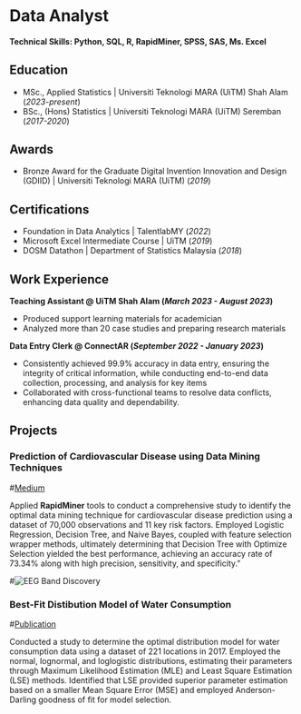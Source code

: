 # Data Analyst

#### Technical Skills: Python, SQL, R, RapidMiner, SPSS, SAS, Ms. Excel

## Education							       		
- MSc., Applied Statistics	| Universiti Teknologi MARA (UiTM) Shah Alam (_2023-present_)	 			        		
- BSc., (Hons) Statistics  | Universiti Teknologi MARA (UiTM) Seremban (_2017-2020_)


## Awards					       		
- Bronze Award for the Graduate Digital Invention Innovation and Design (GDIID) 	| Universiti Teknologi MARA (UiTM) (_2019_)	 			        		


## Certifications						       		
- Foundation in Data Analytics  | TalentlabMY (_2022_)
- Microsoft Excel	Intermediate Course  | UiTM (_2019_)
- DOSM Datathon  | Department of Statistics Malaysia (_2018_)       		


## Work Experience
**Teaching Assistant @ UiTM Shah Alam (_March 2023 - August 2023_)**
- Produced support learning materials for academician
- Analyzed more than 20 case studies and preparing research materials

**Data Entry Clerk @ ConnectAR (_September 2022 - January 2023_)**
- Consistently achieved 99.9% accuracy in data entry, ensuring the integrity of critical information, while conducting end-to-end data collection, processing, and analysis for key items
- Collaborated with cross-functional teams to resolve data conflicts, enhancing data quality and dependability.



## Projects
### Prediction of Cardiovascular Disease using Data Mining Techniques 
#[Medium](https://medium.com/@noriszayyani97/prediction-of-cardiovascular-disease-using-data-mining-techniques-e56fc2d1442a)

Applied **RapidMiner** tools to conduct a comprehensive study to identify the optimal data mining technique for cardiovascular disease prediction using a dataset of 70,000 observations and 11 key risk factors. Employed Logistic Regression, Decision Tree, and Naive Bayes, coupled with feature selection wrapper methods, ultimately determining that Decision Tree with Optimize Selection yielded the best performance, achieving an accuracy rate of 73.34% along with high precision, sensitivity, and specificity."

#![EEG Band Discovery](/assets/img/eeg_band_discovery.jpeg)

### Best-Fit Distibution Model of Water Consumption
#[Publication](https://ir.uitm.edu.my/id/eprint/50164/)

Conducted a study to determine the optimal distribution model for water consumption data using a dataset of 221 locations in 2017. Employed the normal, lognormal, and loglogistic distributions, estimating their parameters through Maximum Likelihood Estimation (MLE) and Least Square Estimation (LSE) methods. Identified that LSE provided superior parameter estimation based on a smaller Mean Square Error (MSE) and employed Anderson-Darling goodness of fit for model selection.
